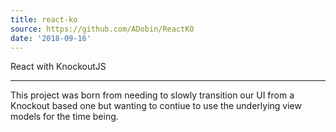 ```yaml
---
title: react-ko
source: https://github.com/ADobin/ReactKO
date: '2018-09-16'
---
```


React with KnockoutJS

---

This project was born from needing to slowly transition our UI from a Knockout based one but wanting to contiue to use the underlying view models for the time being.

